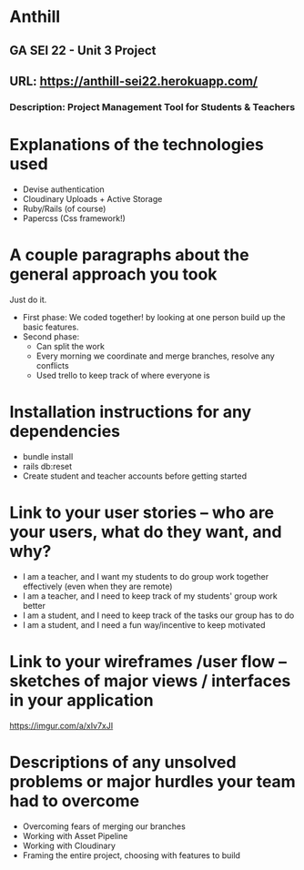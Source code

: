 # Anthill
## GA SEI 22 - Unit 3 Project
## URL: https://anthill-sei22.herokuapp.com/
### Description: Project Management Tool for Students & Teachers

# Explanations of the technologies used
- Devise authentication
- Cloudinary Uploads + Active Storage
- Ruby/Rails (of course)
- Papercss (Css framework!)

# A couple paragraphs about the general approach you took
Just do it. 
- First phase: We coded together! by looking at one person build up the basic features.
- Second phase:
    - Can split the work
    - Every morning we coordinate and merge branches, resolve any conflicts
    - Used trello to keep track of where everyone is

# Installation instructions for any dependencies
- bundle install
- rails db:reset
- Create student and teacher accounts before getting started

# Link to your user stories – who are your users, what do they want, and why?
- I am a teacher, and I want my students to do group work together effectively (even when they are remote)
- I am a teacher, and I need to keep track of my students' group work better
- I am a student, and I need to keep track of the tasks our group has to do
- I am a student, and I need a fun way/incentive to keep motivated

# Link to your wireframes /user flow – sketches of major views / interfaces in your application
https://imgur.com/a/xIv7xJI

# Descriptions of any unsolved problems or major hurdles your team had to overcome
- Overcoming fears of merging our branches
- Working with Asset Pipeline
- Working with Cloudinary
- Framing the entire project, choosing with features to build
